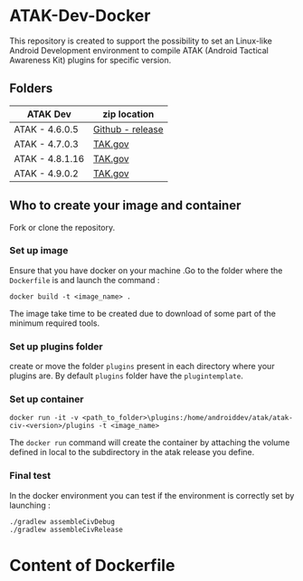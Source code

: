 # ATAK-Dev-Docker

This repository is created to support the possibility to set an Linux-like Android Development environment to compile ATAK (Android Tactical Awareness Kit) plugins for specific version.

## Folders

| ATAK Dev | zip location |
|--- | --- |
| ATAK - 4.6.0.5 | [Github - release](https://github.com/deptofdefense/AndroidTacticalAssaultKit-CIV/releases/download/4.6.0.5/atak-civ-sdk-4.6.0.5.zip) |
| ATAK - 4.7.0.3 | [TAK.gov](https://tak.gov/rails/active_storage/blobs/redirect/eyJfcmFpbHMiOnsibWVzc2FnZSI6IkJBaHBBcEFuIiwiZXhwIjpudWxsLCJwdXIiOiJibG9iX2lkIn19--b2f99f60cf208fcb0c001c9ddda4cd46a57e9616/ATAK-CIV-4.7.0.3-SDK.zip)
| ATAK - 4.8.1.16 | [TAK.gov](https://tak.gov/rails/active_storage/blobs/redirect/eyJfcmFpbHMiOnsibWVzc2FnZSI6IkJBaHBBdmhSIiwiZXhwIjpudWxsLCJwdXIiOiJibG9iX2lkIn19--4074e8845344c8e322b37b25ec63ba6e2ec3a58c/ATAK_CIV_4.8.1.16_SDK.zip)
| ATAK - 4.9.0.2 | [TAK.gov](https://tak.gov/rails/active_storage/blobs/redirect/eyJfcmFpbHMiOnsibWVzc2FnZSI6IkJBaHBBdnMrIiwiZXhwIjpudWxsLCJwdXIiOiJibG9iX2lkIn19--9bf6e3127e708122318c37b3826caf214a89d45f/ATAK_CIV_4.9.0_SDK_5530E38.zip)

## Who to create your image and container

Fork or clone the repository.

### Set up image
Ensure that you have docker on your machine .Go to the folder where the `Dockerfile` is and launch the command :

```console
docker build -t <image_name> .
```

The image take time to be created due to download of some part of the minimum required tools.

### Set up plugins folder

create or move  the folder `plugins` present in each directory where your plugins are. By default `plugins` folder have the `plugintemplate`.

### Set up container

```console
docker run -it -v <path_to_folder>\plugins:/home/androiddev/atak/atak-civ-<version>/plugins -t <image_name>
```

The `docker run` command will create the container by attaching the volume defined in local to the subdirectory in the atak release you define.

### Final test
In the docker environment you can test if the environment is correctly set by launching :

```console
./gradlew assembleCivDebug
./gradlew assembleCivRelease
 ```

# Content of Dockerfile
